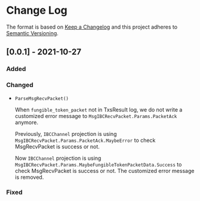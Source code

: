 # Change Log
 
The format is based on [Keep a Changelog](http://keepachangelog.com/)
and this project adheres to [Semantic Versioning](http://semver.org/).
 
## [0.0.1] - 2021-10-27
 
### Added
   
### Changed
 
- `ParseMsgRecvPacket()`

  When `fungible_token_packet` not in TxsResult log, we do not write a customized error message to `MsgIBCRecvPacket.Params.PacketAck` anymore. 
  
  Previously, `IBCChannel` projection is using `MsgIBCRecvPacket.Params.PacketAck.MaybeError` to check MsgRecvPacket is success or not.
  
  Now `IBCChannel` projection is using `MsgIBCRecvPacket.Params.MaybeFungibleTokenPacketData.Success` to check MsgRecvPacket is success or not. The customized error message is removed.
 
### Fixed